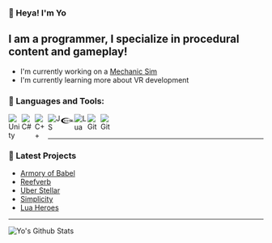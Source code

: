 ### 👋 Heya! I'm Yo 

## I am a programmer, I specialize in procedural content and gameplay!
- I'm currently working on a [Mechanic Sim][mechsim]
- I'm currently learning more about VR development

### 🔧 Languages and Tools:

<img align="left" alt="Unity" width="26px" src="https://github.com/simple-icons/simple-icons/blob/develop/icons/unity.svg" />
<img align="left" alt="C#" width="26px" src="https://github.com/simple-icons/simple-icons/blob/develop/icons/csharp.svg" />
<img align="left" alt="C++" width="26px" src="https://github.com/simple-icons/simple-icons/blob/develop/icons/cplusplus.svg" />
<img align="left" alt="JS" width="26px" src="https://github.com/simple-icons/simple-icons/blob/develop/icons/javascript.svg" />
<img align="left" alt="OGL" width="26px" src="https://github.com/simple-icons/simple-icons/blob/develop/icons/opengl.svg" />
<img align="left" alt="Lua" width="26px" src="https://github.com/simple-icons/simple-icons/blob/develop/icons/lua.svg" />
<img align="left" alt="Git" width="26px" src="https://github.com/simple-icons/simple-icons/blob/develop/icons/github.svg" />
<img align="left" alt="Git" width="26px" src="https://github.com/simple-icons/simple-icons/blob/develop/icons/visualstudio.svg" />

<br />
<br />

---

### 🙌 Latest Projects
<!-- BLOG-POST-LIST:START -->
- [Armory of Babel](https://jarvisvanzanten.wordpress.com/2020/05/20/armory-of-babel/)
- [Reefverb](https://jarvisvanzanten.wordpress.com/2019/08/01/reefverb/)
- [Uber Stellar](https://jarvisvanzanten.wordpress.com/2019/03/15/uber-stellar/)
- [Simplicity](https://jarvisvanzanten.wordpress.com/2018/12/06/simplicity/)
- [Lua Heroes](https://jarvisvanzanten.wordpress.com/2019/02/10/lua-heroes/)
<!-- BLOG-POST-LIST:END -->

---

<img align="left" alt="Yo's Github Stats" src="https://github-readme-stats.vercel.app/api?username=yo4you&show_icons=true&hide_border=true" />

[website]: https://jarvisvanzanten.wordpress.com
[mechsim]: https://github.com/yo4you/MechanicSim
